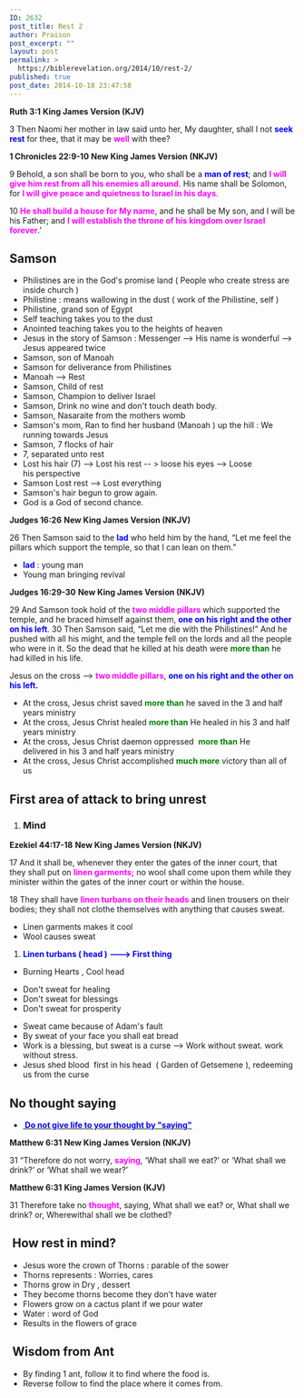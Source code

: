 ```yaml
---
ID: 2632
post_title: Rest 2
author: Praison
post_excerpt: ""
layout: post
permalink: >
  https://biblerevelation.org/2014/10/rest-2/
published: true
post_date: 2014-10-18 23:47:58
---
```

<strong>Ruth 3:1</strong>
<strong> King James Version (KJV)</strong>

3 Then Naomi her mother in law said unto her, My daughter, shall I not <span style="color: #0000ff;"><strong>seek rest</strong> </span>for thee, that it may be <span style="color: #ff00ff;"><strong>well</strong></span> with thee?

<strong>1 Chronicles 22:9-10</strong>
<strong> New King James Version (NKJV)</strong>

9 Behold, a son shall be born to you, who shall be a <span style="color: #0000ff;"><strong>man of rest</strong></span>; and <span style="color: #ff00ff;"><strong>I will give him rest from all his enemies all around</strong></span>. His name shall be Solomon, for <span style="color: #ff00ff;"><strong>I will give peace and quietness to Israel in his days</strong></span>.

10 <span style="color: #ff00ff;"><strong>He shall build a house for My name</strong></span>, and he shall be My son, and I will be his Father; and <span style="color: #ff00ff;"><strong>I will establish the throne of his kingdom over Israel forever</strong></span>.’
<h2>Samson</h2>
<ul>
	<li>Philistines are in the God's promise land ( People who create stress are inside church )</li>
	<li>Philistine : means wallowing in the dust ( work of the Philistine, self )</li>
	<li>Philistine, grand son of Egypt</li>
	<li>Self teaching takes you to the dust</li>
	<li>Anointed teaching takes you to the heights of heaven</li>
	<li>Jesus in the story of Samson : Messenger --&gt; His name is wonderful --&gt; Jesus appeared twice</li>
	<li>Samson, son of Manoah</li>
	<li>Samson for deliverance from Philistines</li>
	<li>Manoah --&gt; Rest</li>
	<li>Samson, Child of rest</li>
	<li>Samson, Champion to deliver Israel</li>
	<li>Samson, Drink no wine and don't touch death body.</li>
	<li>Samson, Nasaraite from the mothers womb</li>
	<li>Samson's mom, Ran to find her husband (Manoah ) up the hill : We running towards Jesus</li>
	<li>Samson, 7 flocks of hair</li>
	<li>7, separated unto rest</li>
	<li>Lost his hair (7) --&gt; Lost his rest -- &gt; loose his eyes --&gt; Loose his perspective</li>
	<li>Samson Lost rest --&gt; Lost everything</li>
	<li>Samson's hair begun to grow again.</li>
	<li>God is a God of second chance.</li>
</ul>
<strong>Judges 16:26</strong>
<strong>New King James Version (NKJV)</strong>

26 Then Samson said to the <span style="color: #0000ff;"><strong>lad</strong></span> who held him by the hand, “Let me feel the pillars which support the temple, so that I can lean on them.”
<ul>
	<li><span style="color: #0000ff;"><strong>lad</strong></span> : young man</li>
	<li>Young man bringing revival</li>
</ul>
<strong>Judges 16:29-30</strong>
<strong> New King James Version (NKJV)</strong>

29 And Samson took hold of the <strong><span style="color: #ff00ff;">two middle pillars</span> </strong>which supported the temple, and he braced himself against them, <strong><span style="color: #0000ff;">one on his right and the other on his left</span></strong>.
30 Then Samson said, “Let me die with the Philistines!” And he pushed with all his might, and the temple fell on the lords and all the people who were in it. So the dead that he killed at his death were <span style="color: #008000;"><strong>more than</strong></span> he had killed in his life.

Jesus on the cross --&gt; <span style="color: #ff00ff;"><strong>two middle pillars</strong></span>, <strong><span style="color: #0000ff;">one on his right and the other on his left.</span></strong>
<ul>
	<li>At the cross, Jesus christ saved <span style="color: #008000;"><strong>more than</strong> </span>he saved in the 3 and half years ministry</li>
	<li>At the cross, Jesus Christ healed <span style="color: #008000;"><strong>more than</strong> </span>He healed in his 3 and half years ministry</li>
	<li>At the cross, Jesus Christ daemon oppressed  <span style="color: #008000;"><strong>more than</strong> </span>He delivered in his 3 and half years ministry</li>
	<li>At the cross, Jesus Christ accomplished <span style="color: #008000;"><strong>much more</strong> </span>victory than all of us</li>
</ul>
<h2><strong>First area of attack to bring unrest</strong></h2>
<ol>
	<li>
<h3>Mind</h3>
</li>
</ol>
<strong>Ezekiel 44:17-18</strong>
<strong> New King James Version (NKJV)</strong>

17 And it shall be, whenever they enter the gates of the inner court, that they shall put on <span style="color: #ff00ff;"><strong>linen garments;</strong></span> no wool shall come upon them while they minister within the gates of the inner court or within the house.

18 They shall have <span style="color: #ff00ff;"><strong>linen turbans on their heads</strong> </span>and linen trousers on their bodies; they shall not clothe themselves with anything that causes sweat.
<ul>
	<li>Linen garments makes it cool</li>
	<li>Wool causes sweat</li>
</ul>
<ol>
	<li><span style="color: #0000ff;"><strong>Linen turbans ( head ) ---&gt; First thing</strong></span></li>
</ol>
<ul>
	<li>Burning Hearts , Cool head</li>
</ul>
<ul>
	<li>Don't sweat for healing</li>
	<li>Don't sweat for blessings</li>
	<li>Don't sweat for prosperity</li>
</ul>
<ul>
	<li>Sweat came because of Adam's fault</li>
	<li>By sweat of your face you shall eat bread</li>
	<li>Work is a blessing, but sweat is a curse --&gt; Work without sweat. work without stress.</li>
	<li>Jesus shed blood  first in his head  ( Garden of Getsemene ), redeeming us from the curse</li>
</ul>
<h2>No thought saying</h2>
<ul>
	<li><a title="How do we take thought?" href="http://biblerevelation.org/2014/10/18/take-thought/"><span style="color: #0000ff;"><strong> Do not give life to your thought by "saying"</strong></span></a></li>
</ul>
<strong>Matthew 6:31</strong>
<strong> New King James Version (NKJV)</strong>

31 “Therefore do not worry, <span style="color: #ff00ff;"><strong>saying</strong></span>, ‘What shall we eat?’ or ‘What shall we drink?’ or ‘What shall we wear?’

<strong>Matthew 6:31</strong>
<strong> King James Version (KJV)</strong>

31 Therefore take no <span style="color: #ff00ff;"><strong>thought</strong></span>, saying, What shall we eat? or, What shall we drink? or, Wherewithal shall we be clothed?
<h2> How rest in mind?</h2>
<ul>
	<li>Jesus wore the crown of Thorns : parable of the sower</li>
	<li>Thorns represents : Worries, cares</li>
	<li>Thorns grow in Dry , dessert</li>
	<li>They become thorns become they don't have water</li>
	<li>Flowers grow on a cactus plant if we pour water</li>
	<li>Water : word of God</li>
	<li>Results in the flowers of grace</li>
</ul>
<h2> Wisdom from Ant</h2>
<ul>
	<li>By finding 1 ant, follow it to find where the food is.</li>
	<li>Reverse follow to find the place where it comes from.</li>
</ul>